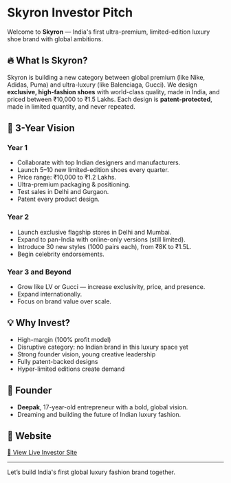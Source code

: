 # Skyron Investor Pitch

Welcome to **Skyron** — India's first ultra-premium, limited-edition luxury shoe brand with global ambitions.

## 🔥 What Is Skyron?

Skyron is building a new category between global premium (like Nike, Adidas, Puma) and ultra-luxury (like Balenciaga, Gucci). We design **exclusive, high-fashion shoes** with world-class quality, made in India, and priced between ₹10,000 to ₹1.5 Lakhs. Each design is **patent-protected**, made in limited quantity, and never repeated.

## 🚀 3-Year Vision

### Year 1
- Collaborate with top Indian designers and manufacturers.
- Launch 5–10 new limited-edition shoes every quarter.
- Price range: ₹10,000 to ₹1.2 Lakhs.
- Ultra-premium packaging & positioning.
- Test sales in Delhi and Gurgaon.
- Patent every product design.

### Year 2
- Launch exclusive flagship stores in Delhi and Mumbai.
- Expand to pan-India with online-only versions (still limited).
- Introduce 30 new styles (1000 pairs each), from ₹8K to ₹1.5L.
- Begin celebrity endorsements.

### Year 3 and Beyond
- Grow like LV or Gucci — increase exclusivity, price, and presence.
- Expand internationally.
- Focus on brand value over scale.

## 💡 Why Invest?

- High-margin (100% profit model)
- Disruptive category: no Indian brand in this luxury space yet
- Strong founder vision, young creative leadership
- Fully patent-backed designs
- Hyper-limited editions create demand

## 👤 Founder

- **Deepak**, 17-year-old entrepreneur with a bold, global vision.
- Dreaming and building the future of Indian luxury fashion.

## 📄 Website

[🔗 View Live Investor Site](https://dipu2007.github.io/Skyron-investor/)

---

Let’s build India's first global luxury fashion brand together.
